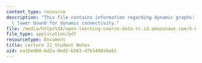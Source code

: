 ```yaml
---
content_type: resource
description: "This file contains information regarding dynamic graphs: \u03A9(lg n)\
  \ lower bound for dynamic connectivity."
file: /media/https%3A/open-learning-course-data-rc.s3.amazonaws.com/6-851-advanced-data-structures-spring-2012/ea1bed606d2a0ed2b563d7b3400a9a61_MIT6_851S12_L21.pdf
file_type: application/pdf
resourcetype: Document
title: Lecture 21 Student Notes
uid: ea1bed60-6d2a-0ed2-b563-d7b3400a9a61
---
```

